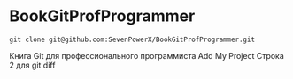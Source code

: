 
# BookGitProfProgrammer

`git clone git@github.com:SevenPowerX/BookGitProfProgrammer.git`

Книга Git для профессионального программиста
Add My Project
Строка 2 для  git diff
